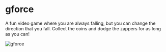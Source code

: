 # gforce
A fun video game where you are always falling, but you can change the direction that you fall. Collect the coins and dodge the zappers for as long as you can!




![gforce](https://github.com/jperry45/gforce/blob/master/gforce.gif)
